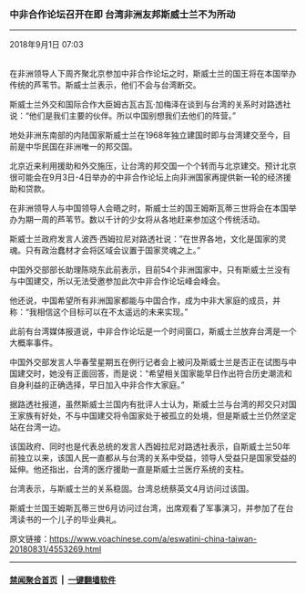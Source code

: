 ### 中非合作论坛召开在即 台湾非洲友邦斯威士兰不为所动
------------------------

<div class="published">
 <span class="date" title="中国时间">
  <time datetime="2018-09-01T07:03:07+08:00">
   2018年9月1日 07:03
  </time>
 </span>
</div>
<br/>
<div class="wsw">
 <p>
  在非洲领导人下周齐聚北京参加中非合作论坛之时，斯威士兰的国王将在本国举办传统的芦苇节。斯威士兰表示，他们不会与台湾断交。
 </p>
 <p>
  斯威士兰外交和国际合作大臣姆古瓦古瓦·加梅泽在谈到与台湾的关系时对路透社说：“他们是我们主要的伙伴。所以中国别想我们去他们的阵营。”
 </p>
 <p>
  地处非洲东南部的内陆国家斯威士兰在1968年独立建国时即与台湾建交至今，目前是中华民国在非洲唯一的邦交国。
 </p>
 <p>
  北京近来利用援助和外交施压，让台湾的邦交国一个个转而与北京建交。预计北京很可能会在9月3日-4日举办的中非合作论坛上向非洲国家再提供新一轮的经济援助和贷款。
 </p>
 <p>
  在非洲领导人与中国领导人会晤之时，斯威士兰的国王姆斯瓦蒂三世将会在本国举办为期一周的芦苇节。数以千计的少女将从各地赶来参加这个传统活动。
 </p>
 <p>
  斯威士兰政府发言人波西·西姆拉尼对路透社说：”在世界各地，文化是国家的灵魂。只有政治蠢材才会将区域会议置于国家灵魂之上。”
 </p>
 <p>
  中国外交部部长助理陈晓东此前表示，目前54个非洲国家中，只有斯威士兰没有与中国建交，所以无法受邀参加此次中非合作论坛峰会峰会。
 </p>
 <p>
  他还说，中国希望所有非洲国家都能与中国合作，成为中非大家庭的成员，并称：“我相信这个目标可以在不太遥远的未来实现。”
 </p>
 <p>
  此前有台湾媒体报道说，中非合作论坛是一个时间窗口，斯威士兰放弃台湾是一个大概率事件。
 </p>
 <p>
  中国外交部发言人华春莹星期五在例行记者会上被问及斯威士兰是否正在试图与中国建交时，她没有正面回答，而是说：“希望相关国家能早日作出符合历史潮流和自身利益的正确选择，早日加入中非合作大家庭。”
 </p>
 <p>
  据路透社报道，虽然斯威士兰国内有批评人士认为，斯威士兰与台湾的邦交只对国王家族有好处，不与中国建交将令国家处于被孤立的处境，但是斯威士兰仍然坚定站在台湾一边。
 </p>
 <p>
  该国政府、同时也是代表总统的发言人西姆拉尼对路透社表示，自斯威士兰50年前独立以来，该国人民一直都从与台湾的关系中受益，领导人受益只是国家受益的延伸。他还指出，台湾的医疗援助一直是斯威士兰医疗系统的支柱。
 </p>
 <p>
  台湾表示，与斯威士兰的关系稳固。台湾总统蔡英文4月访问过该国。
 </p>
 <p>
  斯威士兰国王姆斯瓦蒂三世6月访问过台湾，出席观看了军事演习，并参加了在台湾读书的一个儿子的毕业典礼。
 </p>
 <p>
 </p>
</div>

原文链接：https://www.voachinese.com/a/eswatini-china-taiwan-20180831/4553269.html


------------------------
#### [禁闻聚合首页](https://github.com/gfw-breaker/banned-news/blob/master/README.md) &nbsp;|&nbsp;  [一键翻墙软件](https://github.com/gfw-breaker/nogfw/blob/master/README.md)